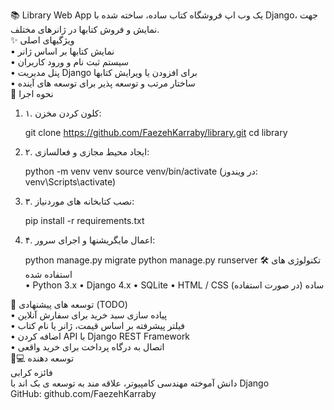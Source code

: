 📚 Library Web App
یک وب اپ فروشگاه کتاب ساده، ساخته شده با Django، جهت نمایش و فروش کتابها در ژانرهای مختلف.  
✨ ویژگیهای اصلی  
•	نمایش کتابها بر اساس ژانر  
•	سیستم ثبت نام و ورود کاربران  
•	پنل مدیریت Django برای افزودن یا ویرایش کتابها  
•	ساختار مرتب و توسعه پذیر برای توسعه های آینده  
🚀 نحوه اجرا  
1.	۱. کلون کردن مخزن:  

    git clone https://github.com/FaezehKarraby/library.git
    cd library
2.	۲. ایجاد محیط مجازی و فعالسازی:  

    python -m venv venv
    source venv/bin/activate  (در ویندوز: venv\Scripts\activate)
3.	۳. نصب کتابخانه های موردنیاز:  

    pip install -r requirements.txt
4.	۴. اعمال مایگریشنها و اجرای سرور:  

    python manage.py migrate
    python manage.py runserver
🛠️ تکنولوژی های استفاده شده  
•	Python 3.x
•	Django 4.x
•	SQLite
•	HTML / CSS ساده (در صورت استفاده)

🧩 توسعه های پیشنهادی (TODO)  
•	پیاده سازی سبد خرید برای سفارش آنلاین  
•	فیلتر پیشرفته بر اساس قیمت، ژانر یا نام کتاب  
•	اضافه کردن API با Django REST Framework  
•	اتصال به درگاه پرداخت برای خرید واقعی  
👩💻 توسعه دهنده  
فائزه کرابی  
دانش آموخته مهندسی کامپیوتر، علاقه مند به توسعه ی بک اند با Django  
GitHub: github.com/FaezehKarraby
